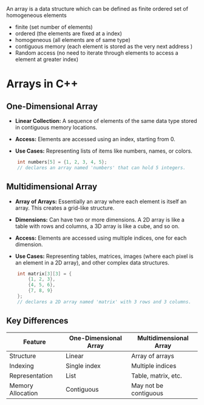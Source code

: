 An array is a data structure which can be defined as finite ordered set of homogeneous elements
- finite (set number of elements)
- ordered (the elements are fixed at a index)
- homogeneous (all elements are of same type)
- contiguous memory (each element is stored as the very next address )
- Random access (no need to iterate through elements to access a element at greater index)

# Arrays in C++

## One-Dimensional Array
- **Linear Collection:** A sequence of elements of the same data type stored in contiguous memory locations.

- **Access:** Elements are accessed using an index, starting from 0.

- **Use Cases:** Representing lists of items like numbers, names, or colors.

```C++
    int numbers[5] = {1, 2, 3, 4, 5}; 
    // declares an array named 'numbers' that can hold 5 integers.
```
## Multidimensional Array

- **Array of Arrays:** Essentially an array where each element is itself an array. This creates a grid-like structure.
    
- **Dimensions:** Can have two or more dimensions. A 2D array is like a table with rows and columns, a 3D array is like a cube, and so on.
    
- **Access:** Elements are accessed using multiple indices, one for each dimension.
    
- **Use Cases:** Representing tables, matrices, images (where each pixel is an element in a 2D array), and other complex data structures.
```C++
    int matrix[3][3] = {  
        {1, 2, 3}, 
        {4, 5, 6}, 
        {7, 8, 9}  
    }; 
    // declares a 2D array named 'matrix' with 3 rows and 3 columns.
```

## Key Differences

|Feature|One-Dimensional Array|Multidimensional Array|
|---|---|---|
|Structure|Linear|Array of arrays|
|Indexing|Single index|Multiple indices|
|Representation|List|Table, matrix, etc.|
|Memory Allocation|Contiguous|May not be contiguous|
